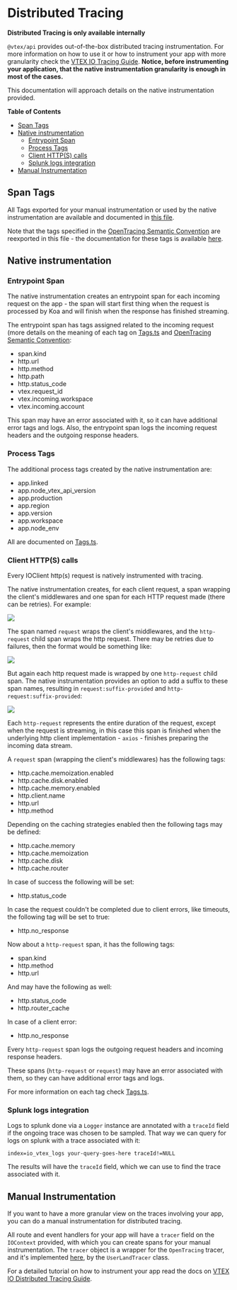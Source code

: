 # Distributed Tracing

**Distributed Tracing is only available internally**

`@vtex/api` provides out-of-the-box distributed tracing instrumentation. For more information on how
to use it or how to instrument your app with more granularity check the
[VTEX IO Tracing Guide](https://github.com/vtex/vtex-io-tracing-guide). **Notice, before
instrumenting your application, that the native instrumentation granularity is enough in most of the
cases.**

This documentation will approach details on the native instrumentation provided.

**Table of Contents**

- [Span Tags](#span-tags)
- [Native instrumentation](#native-instrumentation)
  - [Entrypoint Span](#entrypoint-span)
  - [Process Tags](#process-tags)
  - [Client HTTP(S) calls](#client-https-calls)
  - [Splunk logs integration](#splunk-logs-integration)
- [Manual Instrumentation](#manual-instrumentation)

## Span Tags

All Tags exported for your manual instrumentation or used by the native instrumentation are
available and documented in [this file](../src/tracing/Tags.ts).

Note that the tags specified in the
[OpenTracing Semantic Convention](https://github.com/opentracing/specification/blob/master/semantic_conventions.md)
are reexported in this file - the documentation for these tags is available
[here](https://github.com/opentracing/specification/blob/master/semantic_conventions.md).

## Native instrumentation

### Entrypoint Span

The native instrumentation creates an entrypoint span for each incoming request on the app - the
span will start first thing when the request is processed by Koa and will finish when the response
has finished streaming.

The entrypoint span has tags assigned related to the incoming request (more details on the meaning
of each tag on [Tags.ts](../src/tracing/Tags.ts) and
[OpenTracing Semantic Convention](https://github.com/opentracing/specification/blob/master/semantic_conventions.md):

- span.kind
- http.url
- http.method
- http.path
- http.status_code
- vtex.request_id
- vtex.incoming.workspace
- vtex.incoming.account

This span may have an error associated with it, so it can have additional error tags and logs. Also,
the entrypoint span logs the incoming request headers and the outgoing response headers.

### Process Tags

The additional process tags created by the native instrumentation are:

- app.linked
- app.node_vtex_api_version
- app.production
- app.region
- app.version
- app.workspace
- app.node_env

All are documented on [Tags.ts](../src/tracing/Tags.ts).

### Client HTTP(S) calls

Every IOClient http(s) request is natively instrumented with tracing.

The native instrumentation creates, for each client request, a span wrapping the client's
middlewares and one span for each HTTP request made (there can be retries). For example:

<img src="./images/tracing-http-request1.png"/>

The span named `request` wraps the client's middlewares, and the `http-request` child span wraps the
http request. There may be retries due to failures, then the format would be something like:

<img src="./images/tracing-http-request2.png"/>

But again each http request made is wrapped by one `http-request` child span. The native
instrumentation provides an option to add a suffix to these span names, resulting in
`request:suffix-provided` and `http-request:suffix-provided`:

<img src="./images/tracing-http-request3.png"/>

Each `http-request` represents the entire duration of the request, except when the request is
streaming, in this case this span is finished when the underlying http client implementation -
`axios` - finishes preparing the incoming data stream.

A `request` span (wrapping the client's middlewares) has the following tags:

- http.cache.memoization.enabled
- http.cache.disk.enabled
- http.cache.memory.enabled
- http.client.name
- http.url
- http.method

Depending on the caching strategies enabled then the following tags may be defined:

- http.cache.memory
- http.cache.memoization
- http.cache.disk
- http.cache.router

In case of success the following will be set:

- http.status_code

In case the request couldn't be completed due to client errors, like timeouts, the following tag
will be set to true:

- http.no_response

Now about a `http-request` span, it has the following tags:

- span.kind
- http.method
- http.url

And may have the following as well:

- http.status_code
- http.router_cache

In case of a client error:

- http.no_response

Every `http-request` span logs the outgoing request headers and incoming response headers.

These spans (`http-request` or `request`) may have an error associated with them, so they can have
additional error tags and logs.

For more information on each tag check [Tags.ts](../src/tracing/Tags.ts).

### Splunk logs integration

Logs to splunk done via a `Logger` instance are annotated with a `traceId` field if the ongoing trace
was chosen to be sampled. That way we can query for logs on splunk with a trace associated with it:

```
index=io_vtex_logs your-query-goes-here traceId!=NULL
```

The results will have the `traceId` field, which we can use to find the trace associated with it.

## Manual Instrumentation

If you want to have a more granular view on the traces involving your app, you can do a manual
instrumentation for distributed tracing.

All route and event handlers for your app will have a `tracer` field on the `IOContext` provided,
with which you can create spans for your manual instrumentation. The `tracer` object is a wrapper for
the `OpenTracing` tracer, and it's implemented [here](../src/tracing/UserLandTracer.ts), by the
`UserLandTracer` class.

For a detailed tutorial on how to instrument your app read the docs on
[VTEX IO Distributed Tracing Guide](https://github.com/vtex/vtex-io-tracing-guide).
